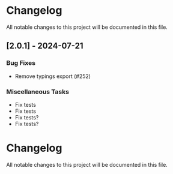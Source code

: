 # Changelog

All notable changes to this project will be documented in this file.

## [2.0.1] - 2024-07-21

### Bug Fixes

- Remove typings export (#252)

### Miscellaneous Tasks

- Fix tests
- Fix tests
- Fix tests?
- Fix tests?

# Changelog

All notable changes to this project will be documented in this file.
